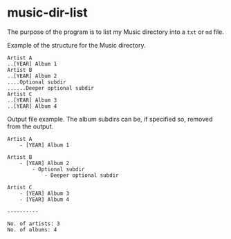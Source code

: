 # music-dir-list

The purpose of the program is to list my Music directory into a `txt` or `md` file.

Example of the structure for the Music directory.
```
Artist A
..[YEAR] Album 1
Artist B
..[YEAR] Album 2
....Optional subdir
......Deeper optional subdir
Artist C
..[YEAR] Album 3
..[YEAR] Album 4
```

Output file example. The album subdirs can be, if specified so, removed from the output.
```
Artist A
    - [YEAR] Album 1
    
Artist B
    - [YEAR] Album 2
        - Optional subdir
            - Deeper optional subdir
            
Artist C
    - [YEAR] Album 3
    - [YEAR] Album 4

----------

No. of artists: 3
No. of albums: 4
```
